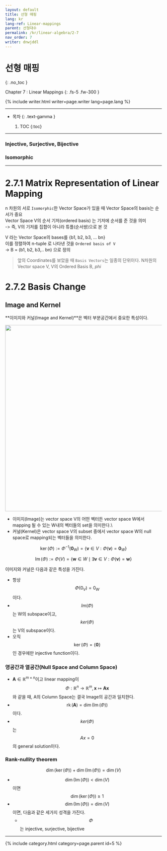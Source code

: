 ```yaml
---
layout: default
title: 선형 매핑
lang: kr
lang-ref: Linear-mappings
parent: 선형대수
permalink: /kr/linear-algebra/2-7
nav_order: 7
writer: dnwjddl
---
```


# 선형 매핑
{: .no_toc }


Chapter 7 : Linear Mappings
{: .fs-5 .fw-300 }


{% include writer.html writer=page.writer lang=page.lang %}

---

- 목차
    {: .text-gamma }

    1. TOC
    {:toc}

---

### Injective, Surjective, Bijective

### Isomorphic 

---


# 2.7.1 Matrix Representation of Linear Mapping
n 차원의 서로 ```Isomorphic```한 Vector Space가 있을 때 Vector Space의 basis는 순서가 중요  
Vector Space V의 순서 기저(ordered basis) 는 기저에 순서를 준 것을 의미  
-> 즉, V의 기저를 집합이 아니라 튜플(순서쌍)으로 본 것  

V 라는 Vector Space의 bases를 {b1, b2, b3, ... bn}     
이를 정렬하여 n-tuple 로 나타낸 것을 ```Ordered basis of V```    
-> B = (b1, b2, b3,.. bn) 으로 정의  
  

> 앞의 Coordinates를 보았을 때 ```Basis Vectors```는 일종의 단위이다.
> N차원의 Vector space V, V의 Ordered Basis B, $phi$



# 2.7.2 Basis Change


## Image and Kernel

**이미지와 커널(Image and Kernel)**은 벡터 부분공간에서 중요한 특성이다.

<img src="{{ site.figure | absolute_url }}2.10.png" width="600px"/>

- 이미지(Image)는 vector space V의 어떤 벡터든 vector space W에서 mapping 될 수 있는 W내의 벡터들의 set을 의미한다.\
- 커널(Kernel)은 vector space V의 subset 중에서 vector space W의 null space로 mapping되는 벡터들을 의미한다.

$$\operatorname{ker}(\Phi):=\Phi^{-1}\left(\mathbf{0}_{W}\right)=\left\{\boldsymbol{v} \in V: \Phi(\boldsymbol{v})=\mathbf{0}_{W}\right\}$$

$$\operatorname{Im}(\Phi):=\Phi(V)=\{\boldsymbol{w} \in W \mid \exists \boldsymbol{v} \in V: \Phi(\boldsymbol{v})=\boldsymbol{w}\}$$

이미지와 커널은 다음과 같은 특성을 가진다.

- 항상 $$\Phi\left(0_{V}\right)=0_{W}$$ 이다.
- $${Im}(\Phi)$$는 W의 subspace이고, $${ker}(\Phi)$$는 V의 subspace이다.
- 오직 $$\operatorname{ker}(\Phi)=\{\mathbf{0}\}$$인 경우에만 injective function이다.

### 영공간과 열공간(Null Space and Column Space)

- $\boldsymbol{A} \in \mathbb{R}^{m \times n}$이고 linear mapping이 $$\Phi: \mathbb{R}^{n} \rightarrow \mathbb{R}^{m}, \boldsymbol{x} \mapsto \boldsymbol{A} \boldsymbol{x}$$와 같을 때, A의 Column Space는 결국 Image의 공간과 일치한다.
- $$\operatorname{rk}(\boldsymbol{A})=\operatorname{dim}(\operatorname{Im}(\Phi))$$이다.
- $${ker}(\Phi)$$는 $$A x=0$$의 general solution이다.

### Rank-nullity theorem

$$\operatorname{dim}(\operatorname{ker}(\Phi))+\operatorname{dim}(\operatorname{Im}(\Phi))=\operatorname{dim}(V)$$

- $$\operatorname{dim}(\operatorname{Im}(\Phi))<\operatorname{dim}(V)$$이면 $$\operatorname{dim}(\operatorname{ker}(\Phi)) \geqslant 1$$
- $$\operatorname{dim}(\operatorname{Im}(\Phi))=\operatorname{dim}(V)$$이면, 다음과 같은 세가지 성격을 가진다.
  - $$\Phi$$는 injective, surjective, bijective




---

{% include category.html category=page.parent id=5 %}
